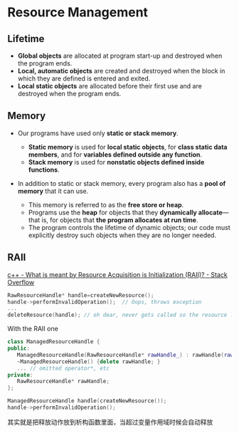 # Resource Management

## Lifetime

- **Global objects** are allocated at program start-up and destroyed when the program ends. 
- **Local, automatic objects** are created and destroyed when the block in which they are defined is entered and exited. 
- **Local static objects** are allocated before their first use and are destroyed when the program ends.

## Memory

- Our programs have used only **static or stack memory**. 
  - **Static memory** is used for **local static objects**, for **class static data members**, and for **variables defined outside any function**. 
  - **Stack memory** is used for **nonstatic objects defined inside functions**.

- In addition to static or stack memory, every program also has a **pool of memory** that it can use. 
  - This memory is referred to as the **free store or heap**. 
  - Programs use the **heap** for objects that they **dynamically allocate**—that is, for objects that **the program allocates at run time**. 
  - The program controls the lifetime of dynamic objects; our code must explicitly destroy such objects when they are no longer needed.


## RAII

[c++ - What is meant by Resource Acquisition is Initialization (RAII)? - Stack Overflow](https://stackoverflow.com/questions/2321511/what-is-meant-by-resource-acquisition-is-initialization-raii)

```c++
RawResourceHandle* handle=createNewResource();
handle->performInvalidOperation();  // Oops, throws exception
...
deleteResource(handle); // oh dear, never gets called so the resource leaks
```

With the RAII one

```c++
class ManagedResourceHandle {
public:
   ManagedResourceHandle(RawResourceHandle* rawHandle_) : rawHandle(rawHandle_) {};
   ~ManagedResourceHandle() {delete rawHandle; }
   ... // omitted operator*, etc
private:
   RawResourceHandle* rawHandle;
};
```

```c++
ManagedResourceHandle handle(createNewResource());
handle->performInvalidOperation();
```

其实就是把释放动作放到析构函数里面，当超过变量作用域时候会自动释放
